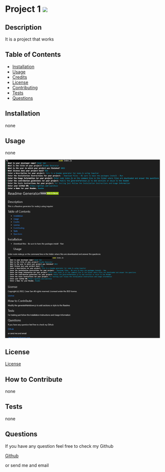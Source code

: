 # Project 1 ![](#)

  ## Description
  
  
It is a project that works

  
  ## Table of Contents
  
  - [Installation](#installation)
  - [Usage](#usage)
  - [Credits](#credits)
  - [License](#license)
  - [Contributing](#license)
  - [Tests](#license)
  - [Questions](#license)
  
  ## Installation
  
  
none

  
  ## Usage
  
  
none

  
  
![Project 1 webpage working as expected](assets/images/screenshot.png)
  
  ## License
  
  


  
  
[License](#)

  
  ## How to Contribute
  
  
none

  
  ## Tests
  
  
none

  
  ## Questions
  
  If you have any question feel free to check my Github
  
[Github](none)

  or send me and email
  
<none>

